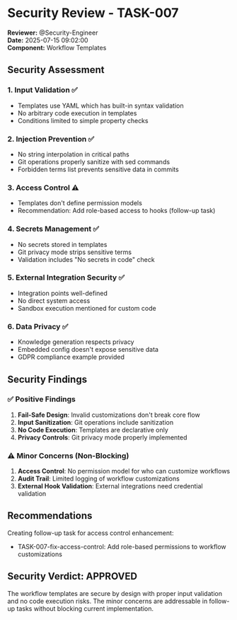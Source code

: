 # Security Review - TASK-007

**Reviewer:** @Security-Engineer  
**Date:** 2025-07-15 09:02:00  
**Component:** Workflow Templates

## Security Assessment

### 1. Input Validation ✅
- Templates use YAML which has built-in syntax validation
- No arbitrary code execution in templates
- Conditions limited to simple property checks

### 2. Injection Prevention ✅
- No string interpolation in critical paths
- Git operations properly sanitize with sed commands
- Forbidden terms list prevents sensitive data in commits

### 3. Access Control ⚠️
- Templates don't define permission models
- Recommendation: Add role-based access to hooks (follow-up task)

### 4. Secrets Management ✅
- No secrets stored in templates
- Git privacy mode strips sensitive terms
- Validation includes "No secrets in code" check

### 5. External Integration Security ✅
- Integration points well-defined
- No direct system access
- Sandbox execution mentioned for custom code

### 6. Data Privacy ✅
- Knowledge generation respects privacy
- Embedded config doesn't expose sensitive data
- GDPR compliance example provided

## Security Findings

### ✅ Positive Findings
1. **Fail-Safe Design**: Invalid customizations don't break core flow
2. **Input Sanitization**: Git operations include sanitization  
3. **No Code Execution**: Templates are declarative only
4. **Privacy Controls**: Git privacy mode properly implemented

### ⚠️ Minor Concerns (Non-Blocking)
1. **Access Control**: No permission model for who can customize workflows
2. **Audit Trail**: Limited logging of workflow customizations
3. **External Hook Validation**: External integrations need credential validation

## Recommendations

Creating follow-up task for access control enhancement:
- TASK-007-fix-access-control: Add role-based permissions to workflow customizations

## Security Verdict: APPROVED

The workflow templates are secure by design with proper input validation and no code execution risks. The minor concerns are addressable in follow-up tasks without blocking current implementation.